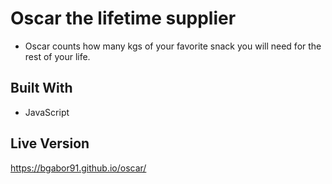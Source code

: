 # Oscar the lifetime supplier
 - Oscar counts how many kgs of your favorite snack you will need for the rest of your life.
 
## Built With
 - JavaScript

## Live Version
https://bgabor91.github.io/oscar/
